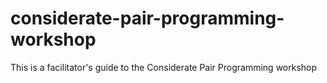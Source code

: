 # considerate-pair-programming-workshop
This is a facilitator's guide to the Considerate Pair Programming workshop
